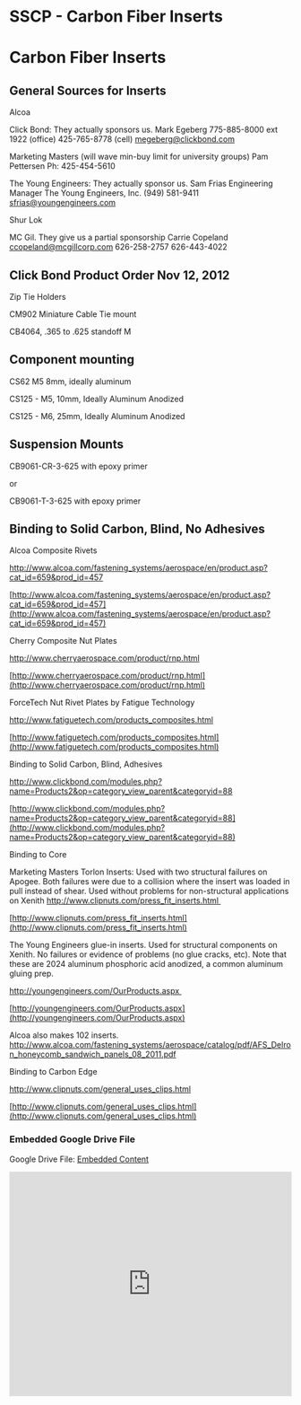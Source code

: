 # SSCP - Carbon Fiber Inserts

# Carbon Fiber Inserts

## General Sources for Inserts

[](#h.texiqjogl1fv)

Alcoa

Click Bond: They actually sponsors us. Mark Egeberg 775-885-8000 ext 1922 (office) 425-765-8778 (cell) megeberg@clickbond.com

Marketing Masters (will wave min-buy limit for university groups) Pam Pettersen Ph: 425-454-5610

The Young Engineers: They actually sponsor us. Sam Frias Engineering Manager The Young Engineers, Inc. (949) 581-9411 sfrias@youngengineers.com

Shur Lok

MC Gil. They give us a partial sponsorship Carrie Copeland ccopeland@mcgillcorp.com 626-258-2757 626-443-4022

## Click Bond Product Order Nov 12, 2012

[](#h.3g067r4rke53)

Zip Tie Holders

CM902 Miniature Cable Tie mount

CB4064, .365 to .625 standoff M

## Component mounting

[](#h.9drnjgrz08dj)

CS62 M5 8mm, ideally aluminum

CS125 - M5, 10mm, Ideally Aluminum Anodized

CS125 - M6, 25mm, Ideally Aluminum Anodized

## Suspension Mounts

[](#h.q8a8bnxslivu)

CB9061-CR-3-625 with epoxy primer

or

CB9061-T-3-625 with epoxy primer

## Binding to Solid Carbon, Blind, No Adhesives

[](#h.6zd2zfxcxwus)

Alcoa Composite Rivets

http://www.alcoa.com/fastening_systems/aerospace/en/product.asp?cat_id=659&prod_id=457

[http://www.alcoa.com/fastening_systems/aerospace/en/product.asp?cat_id=659&prod_id=457](http://www.alcoa.com/fastening_systems/aerospace/en/product.asp?cat_id=659&prod_id=457)

Cherry Composite Nut Plates

http://www.cherryaerospace.com/product/rnp.html

[http://www.cherryaerospace.com/product/rnp.html](http://www.cherryaerospace.com/product/rnp.html)

ForceTech Nut Rivet Plates by Fatigue Technology

http://www.fatiguetech.com/products_composites.html

[http://www.fatiguetech.com/products_composites.html](http://www.fatiguetech.com/products_composites.html)

Binding to Solid Carbon, Blind, Adhesives

http://www.clickbond.com/modules.php?name=Products2&op=category_view_parent&categoryid=88

[http://www.clickbond.com/modules.php?name=Products2&op=category_view_parent&categoryid=88](http://www.clickbond.com/modules.php?name=Products2&op=category_view_parent&categoryid=88)

Binding to Core

Marketing Masters Torlon Inserts: Used with two structural failures on Apogee. Both failures were due to a collision where the insert was loaded in pull instead of shear. Used without problems for non-structural applications on Xenith http://www.clipnuts.com/press_fit_inserts.html 

[http://www.clipnuts.com/press_fit_inserts.html](http://www.clipnuts.com/press_fit_inserts.html)

The Young Engineers glue-in inserts. Used for structural components on Xenith. No failures or evidence of problems (no glue cracks, etc). Note that these are 2024 aluminum phosphoric acid anodized, a common aluminum gluing prep.

http://youngengineers.com/OurProducts.aspx 

[http://youngengineers.com/OurProducts.aspx](http://youngengineers.com/OurProducts.aspx)

Alcoa also makes 102 inserts. http://www.alcoa.com/fastening_systems/aerospace/catalog/pdf/AFS_Delron_honeycomb_sandwich_panels_08_2011.pdf

Binding to Carbon Edge

http://www.clipnuts.com/general_uses_clips.html

[http://www.clipnuts.com/general_uses_clips.html](http://www.clipnuts.com/general_uses_clips.html)

[](https://drive.google.com/folderview?id=1PZ4YuWUprwzq_DzCc0u2sOTVtTHOWpYU)

### Embedded Google Drive File

Google Drive File: [Embedded Content](https://drive.google.com/embeddedfolderview?id=1PZ4YuWUprwzq_DzCc0u2sOTVtTHOWpYU#list)

<iframe width="100%" height="400" src="https://drive.google.com/embeddedfolderview?id=1PZ4YuWUprwzq_DzCc0u2sOTVtTHOWpYU#list" frameborder="0"></iframe>

